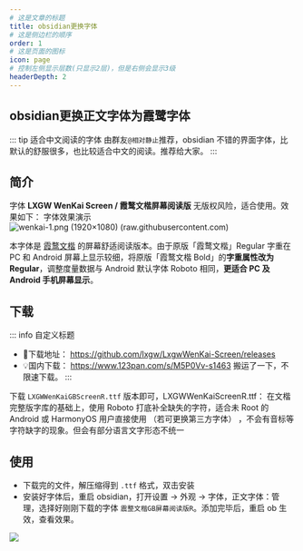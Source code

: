 ```yaml
---
# 这是文章的标题
title: obsidian更换字体
# 这是侧边栏的顺序
order: 1
# 这是页面的图标
icon: page
# 控制左侧显示层数(只显示2层)，但是右侧会显示3级
headerDepth: 2
---
```

## obsidian更换正文字体为霞鹭字体

::: tip 适合中文阅读的字体
由群友`@相对静止`推荐，obsidian 不错的界面字体，比默认的舒服很多，也比较适合中文的阅读。推荐给大家。
:::
## 简介
字体 **LXGW WenKai Screen / 霞鹜文楷屏幕阅读版** 无版权风险，适合使用。效果如下：
字体效果演示  
![wenkai-1.png (1920×1080) (raw.githubusercontent.com)](https://raw.githubusercontent.com/lxgw/LxgwWenKai/main/documentation/wenkai-1.png)

本字体是 [霞鹜文楷](https://github.com/lxgw/LxgwWenKai) 的屏幕舒适阅读版本。由于原版「霞鹜文楷」Regular 字重在 PC 和 Android 屏幕上显示较细，将原版「霞鹜文楷 Bold」的**字重属性改为 Regular**，调整度量数据与 Android 默认字体 Roboto 相同，**更适合 PC 及 Android 手机屏幕显示**。
## 下载
::: info 自定义标题
- 💾下载地址： https://github.com/lxgw/LxgwWenKai-Screen/releases
- 💡国内下载： https://www.123pan.com/s/M5P0Vv-s1463 搬运了一下，不限速下载。
:::


下载 `LXGWWenKaiGBScreenR.ttf` 版本即可，LXGWWenKaiScreenR.ttf： 在文楷完整版字库的基础上，使用 Roboto 打底补全缺失的字符，适合未 Root 的 Android 或 HarmonyOS 用户直接使用 （若可更换第三方字体） ，不会有音标等字符缺字的现象。但会有部分语言文字形态不统一

## 使用
- 下载完的文件，解压缩得到 `.ttf` 格式，双击安装
- 安装好字体后，重启 obsidian，打开设置 → 外观 → 字体，正文字体：管理，选择好刚刚下载的字体 `震整文楷GB屏幕阅读版R`。添加完毕后，重启 ob 生效，查看效果。

![](https://camo.githubusercontent.com/3ee64cb64d52f5c68ccf3b0772aa8812b44e789640b686e2064a247b68684bca/68747470733a2f2f73332e626d702e6f76682f696d67732f323032312f31302f616266656437616565383436366265302e706e67)